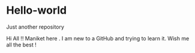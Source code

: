 # Hello-world
Just another repository

Hi All !!
Maniket here . I am new to a GitHub and trying to learn it. Wish me all the best ! 
